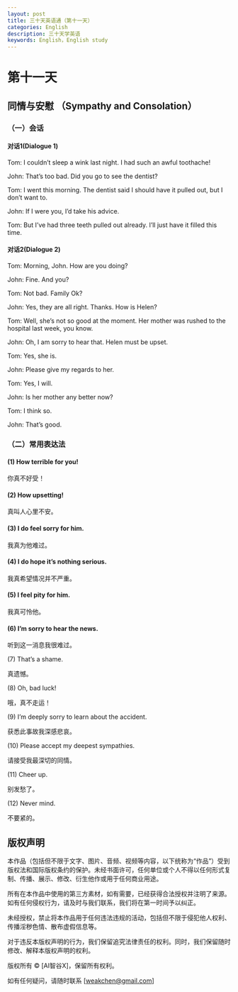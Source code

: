 ```yaml
---
layout: post
title: 三十天英语通（第十一天）
categories: English
description: 三十天学英语
keywords: English，English study
---
```


# 第十一天

## 同情与安慰 （Sympathy and Consolation）

### （一）会话

#### 对话1(Dialogue 1)

Tom: I couldn’t sleep a wink last night. I had such an awful toothache!

John: That’s too bad. Did you go to see the dentist?

Tom: I went this morning. The dentist said I should have it pulled out, but I don’t want to.

John: If I were you, I’d take his advice.

Tom: But I’ve had three teeth pulled out already. I’ll just have it filled this time.

#### 对话2(Dialogue 2)

Tom: Morning, John. How are you doing?

John: Fine. And you?

Tom: Not bad. Family Ok?

John: Yes, they are all right. Thanks. How is Helen?

Tom: Well, she’s not so good at the moment. Her mother was rushed to the hospital last week, you know.

John: Oh, I am sorry to hear that. Helen must be upset.

Tom: Yes, she is.

John: Please give my regards to her.

Tom: Yes, I will.

John: Is her mother any better now?

Tom: I think so.

John: That’s good.

### （二）常用表达法

#### (1) How terrible for you!

你真不好受！

#### (2) How upsetting! 

真叫人心里不安。

#### (3) I do feel sorry for him.

我真为他难过。

#### (4) I do hope it’s nothing serious.

我真希望情况并不严重。

#### (5) I feel pity for him.

我真可怜他。

#### (6) I’m sorry to hear the news.

听到这一消息我很难过。

(7) That’s a shame. 

真遗憾。

(8) Oh, bad luck! 

哦，真不走运！

(9) I’m deeply sorry to learn about the accident.

获悉此事故我深感悲哀。

(10) Please accept my deepest sympathies.

请接受我最深切的同情。  

(11) Cheer up.

别发愁了。

(12) Never mind. 

不要紧的。


## 版权声明

本作品（包括但不限于文字、图片、音频、视频等内容，以下统称为“作品”）受到版权法和国际版权条约的保护。未经书面许可，任何单位或个人不得以任何形式复制、传播、展示、修改、衍生他作或用于任何商业用途。

所有在本作品中使用的第三方素材，如有需要，已经获得合法授权并注明了来源。如有任何侵权行为，请及时与我们联系，我们将在第一时间予以纠正。

未经授权，禁止将本作品用于任何违法违规的活动，包括但不限于侵犯他人权利、传播淫秽色情、散布虚假信息等。

对于违反本版权声明的行为，我们保留追究法律责任的权利。同时，我们保留随时修改、解释本版权声明的权利。

版权所有 © [AI智谷X]，保留所有权利。

如有任何疑问，请随时联系 [weakchen@gmail.com]
